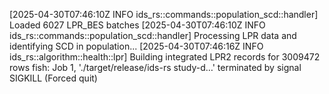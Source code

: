 [2025-04-30T07:46:10Z INFO  ids_rs::commands::population_scd::handler] Loaded 6027 LPR_BES batches
[2025-04-30T07:46:10Z INFO  ids_rs::commands::population_scd::handler] Processing LPR data and identifying SCD in population...
[2025-04-30T07:46:16Z INFO  ids_rs::algorithm::health::lpr] Building integrated LPR2 records for 3009472 rows
fish: Job 1, './target/release/ids-rs study-d…' terminated by signal SIGKILL (Forced quit)
